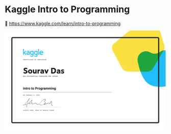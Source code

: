 # Kaggle Intro to Programming

:link:  https://www.kaggle.com/learn/intro-to-programming

![certificate](https://github.com/souravcipher/kaggle-intro-to-programming/blob/main/Sourav%20Das%20-%20Intro%20to%20Programming.png)
